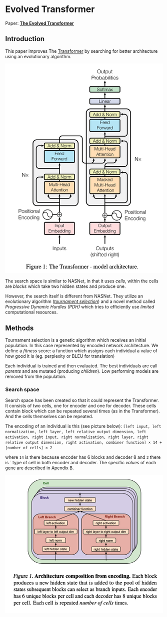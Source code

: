 # Evolved Transformer

Paper: **[The Evolved Transformer](https://arxiv.org/abs/1901.11117)** 

## Introduction
This paper improves The [Transformer](https://arxiv.org/abs/1706.03762) by searching for better architecture using an evolutionary algorithm.

![Transformer](transformer.png)

The search space is similar to NASNet, in that it uses *cells*, within the cells are *blocks* which take two hidden states and produce one.

However, the search itself is different from NASNet.
They utilize an evolutionary algorithm (*[tournament selection](https://medium.com/@c4lv1nmcg0wan/genetic-algorithms-tournament-selection-b150bc76f0d8)*) and a novel method called *Progressive Dynamic Hurdles (PDH)* which tries to efficiently use *limited* computational resources.

## Methods
Tournament selection is a genetic algorithm which receives an initial population.
In this case represented by encoded network architecture. 
We define a *fitness* score: a function which assigns each individual a value of how good it is (eg. perplexity or BLEU for translation)

Each individual is trained and then evaluated.
The best individuals are call *parents* and are mutated (producing *children*).
Low performing models are removed from the population. 

### Search space
Search space has been created so that it could represent the Transformer.
It consists of two cells, one for encoder and one for decoder.
These cells contain block which can be repeated several times (as in the Transformer).
And the cells themselves can be repeated.

The encoding of an individual is this (see picture below): `[left input, left normalization, left layer, left relative output dimension, left activation, right input, right normalization, right layer, right relative output dimension, right activation, combiner function] × 14 + [number of cells] × 2`

where `14` is there because encoder has 6 blocks and decoder 8 and `2` there is ` type of cell in both encoder and decoder.
The specific *values* of each gene are described in Apendix B.

![Search space](search-space.png)




